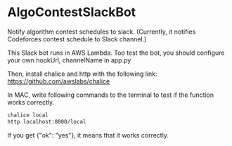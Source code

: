 # AlgoContestSlackBot
Notify algorithm contest schedules to slack. (Currently, it notifies Codeforces contest schedule to Slack channel.)

This Slack bot runs in AWS Lambda.
Too test the bot, you should configure your own hookUrl, channelName in app.py

Then, install chalice and http with the following link: https://github.com/awslabs/chalice

In MAC, write following commands to the terminal to test if the function works correctly.
```sh
chalice local
http localhost:8000/local 
```

If you get {"ok": "yes"}, it means that it works correctly.
